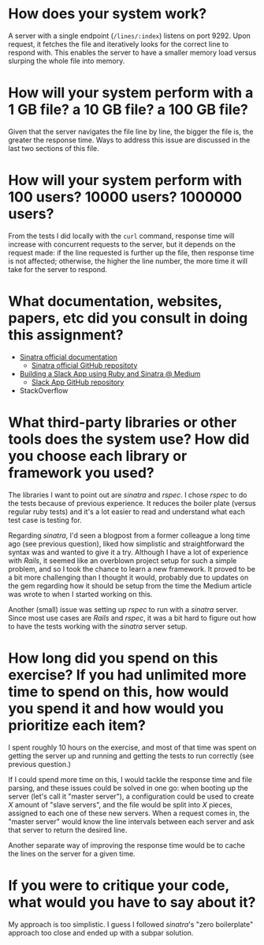 # How does your system work?
A server with a single endpoint (`/lines/:index`) listens on port 9292. Upon request, it fetches the file and iteratively looks for the correct line to respond with. This enables the server to have a smaller memory load versus slurping the whole file into memory.

# How will your system perform with a 1 GB file? a 10 GB file? a 100 GB file?
Given that the server navigates the file line by line, the bigger the file is, the greater the response time. Ways to address this issue are discussed in the last two sections of this file.

# How will your system perform with 100 users? 10000 users? 1000000 users?
From the tests I did locally with the `curl` command, response time will increase with concurrent requests to the server, but it depends on the request made: if the line requested is further up the file, then response time is not affected; otherwise, the higher the line number, the more time it will take for the server to respond.

# What documentation, websites, papers, etc did you consult in doing this assignment?
- [Sinatra official documentation](http://sinatrarb.com/)
  - [Sinatra official GitHub repositoty](https://github.com/sinatra/sinatra)
- [Building a Slack App using Ruby and Sinatra @ Medium](https://revs.runtime-revolution.com/building-a-slack-app-using-ruby-and-sinatra-48c56ad1f051)
  - [Slack App GitHub repository](https://github.com/nunonamorado/slash_command_article)
- StackOverflow

# What third-party libraries or other tools does the system use? How did you choose each library or framework you used?
The libraries I want to point out are _sinatra_ and _rspec_. I chose _rspec_ to do the tests because of previous experience. It reduces the boiler plate (versus regular ruby tests) and it's a lot easier to read and understand what each test case is testing for.

Regarding _sinatra_, I'd seen a blogpost from a former colleague a long time ago (see previous question), liked how simplistic and straightforward the syntax was and wanted to give it a try. Although I have a lot of experience with _Rails_, it seemed like an overblown project setup for such a simple problem, and so I took the chance to learn a new framework. It proved to be a bit more challenging than I thought it would, probably due to updates on the gem regarding how it should be setup from the time the Medium article was wrote to when I started working on this.

Another (small) issue was setting up _rspec_ to run with a _sinatra_ server. Since most use cases are _Rails_ and _rspec_, it was a bit hard to figure out how to have the tests working with the _sinatra_ server setup.

# How long did you spend on this exercise? If you had unlimited more time to spend on this, how would you spend it and how would you prioritize each item?
I spent roughly 10 hours on the exercise, and most of that time was spent on getting the server up and running and getting the tests to run correctly (see previous question.)

If I could spend more time on this, I would tackle the response time and file parsing, and these issues could be solved in one go: when booting up the server (let's call it "master server"), a configuration could be used to create _X_ amount of "slave servers", and the file would be split into _X_ pieces, assigned to each one of these new servers. When a request comes in, the "master server" would know the line intervals between each server and ask that server to return the desired line.

Another separate way of improving the response time would be to cache the lines on the server for a given time.

# If you were to critique your code, what would you have to say about it?
My approach is too simplistic. I guess I followed _sinatra_'s "zero boilerplate" approach too close and ended up with a subpar solution.
